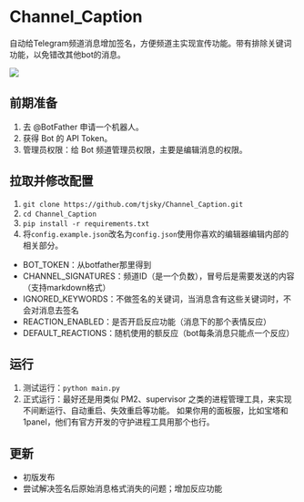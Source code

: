 # Channel_Caption
自动给Telegram频道消息增加签名，方便频道主实现宣传功能。带有排除关键词功能，以免错改其他bot的消息。

![](https://img.tjsky.net/2024/11/3ab85c5ef15491f1cd5282bc652b3105.png)


## 前期准备
1. 去 @BotFather 申请一个机器人。
2. 获得 Bot 的 API Token。
3. 管理员权限：给 Bot 频道管理员权限，主要是编辑消息的权限。


## 拉取并修改配置
1. `git clone https://github.com/tjsky/Channel_Caption.git`
2. `cd Channel_Caption`
3. `pip install -r requirements.txt`
4. 将`config.example.json`改名为`config.json`使用你喜欢的编辑器编辑内部的相关部分。
 - BOT_TOKEN：从botfather那里得到
 - CHANNEL_SIGNATURES：频道ID（是一个负数），冒号后是需要发送的内容（支持markdown格式）
 - IGNORED_KEYWORDS：不做签名的关键词，当消息含有这些关键词时，不会对消息去签名
 - REACTION_ENABLED：是否开启反应功能（消息下的那个表情反应）
 - DEFAULT_REACTIONS：随机使用的额反应（bot每条消息只能点一个反应）
## 运行
1. 测试运行：`python main.py`
2. 正式运行：最好还是用类似 PM2、supervisor 之类的进程管理工具，来实现不间断运行、自动重启、失效重启等功能。
如果你用的面板服，比如宝塔和1panel，他们有官方开发的守护进程工具用那个也行。

## 更新
- 初版发布
- 尝试解决签名后原始消息格式消失的问题；增加反应功能

